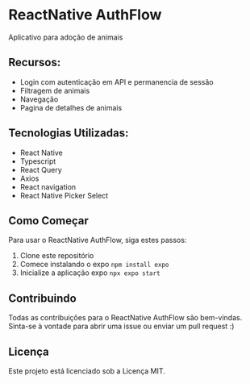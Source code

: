 
# ReactNative AuthFlow

Aplicativo para adoção de animais

## Recursos:

- Login com autenticação em API e permanencia de sessão
- Filtragem de animais
- Navegação
- Pagina de detalhes de animais

## Tecnologias Utilizadas:

- React Native
- Typescript
- React Query 
- Axios
- React navigation
- React Native Picker Select

## Como Começar

Para usar o ReactNative AuthFlow, siga estes passos:

1. Clone este repositório
2. Comece instalando o expo `npm install expo`
3. Inicialize a aplicação expo `npx expo start`

## Contribuindo

Todas as contribuições para o ReactNative AuthFlow são bem-vindas. Sinta-se à vontade para abrir uma issue ou enviar um pull request :)

## Licença

Este projeto está licenciado sob a Licença MIT.
